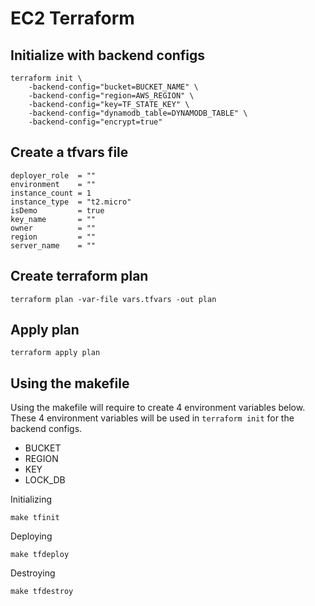 # EC2 Terraform

## Initialize with backend configs
```
terraform init \
    -backend-config="bucket=BUCKET_NAME" \
    -backend-config="region=AWS_REGION" \
    -backend-config="key=TF_STATE_KEY" \
    -backend-config="dynamodb_table=DYNAMODB_TABLE" \
    -backend-config="encrypt=true"
```

## Create a tfvars file
```
deployer_role  = ""
environment    = ""
instance_count = 1
instance_type  = "t2.micro"
isDemo         = true
key_name       = ""
owner          = ""
region         = ""
server_name    = ""
```

## Create terraform plan
```
terraform plan -var-file vars.tfvars -out plan
```

## Apply plan
```
terraform apply plan
```

## Using the makefile
Using the makefile will require to create 4 environment variables below.
These 4 environment variables will be used in `terraform init` for the backend configs.
- BUCKET
- REGION
- KEY
- LOCK_DB

Initializing
```
make tfinit
```

Deploying
```
make tfdeploy
```

Destroying
```
make tfdestroy
```